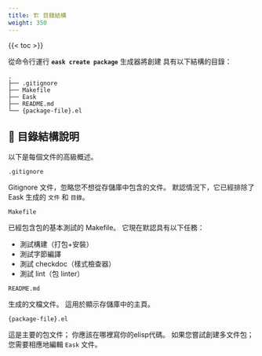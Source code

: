 ```yaml
---
title: 🏗️ 目錄結構
weight: 350
---
```


{{< toc >}}

從命令行運行 **`eask create package`** 生成器將創建
具有以下結構的目錄：

```
.
├── .gitignore
├── Makefile
├── Eask
├── README.md
└── {package-file}.el
```

## 📂 目錄結構說明

以下是每個文件的高級概述。

`.gitignore`

Gitignore 文件，忽略您不想從存儲庫中包含的文件。 默認情況下，它已經排除了 Eask 生成的 `文件` 和 `目錄`。

`Makefile`

已經包含包的基本測試的 Makefile。 它現在默認具有以下任務：

* 測試構建（打包+安裝）
* 測試字節編譯
* 測試 checkdoc（樣式檢查器）
* 測試 lint（包 linter）

`README.md`

生成的文檔文件。 這用於顯示存儲庫中的主頁。

`{package-file}.el`

這是主要的包文件； 你應該在哪裡寫你的elisp代碼。 如果您嘗試創建多文件包； 您需要相應地編輯 `Eask` 文件。
